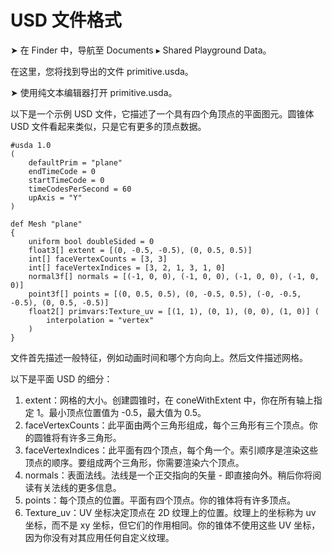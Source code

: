 # USD 文件格式

➤ 在 Finder 中，导航至 Documents ▸ Shared Playground Data。

在这里，您将找到导出的文件 primitive.usda。

➤ 使用纯文本编辑器打开 primitive.usda。

以下是一个示例 USD 文件，它描述了一个具有四个角顶点的平面图元。圆锥体 USD 文件看起来类似，只是它有更多的顶点数据。

```
#usda 1.0
(
    defaultPrim = "plane"
    endTimeCode = 0
    startTimeCode = 0
    timeCodesPerSecond = 60
    upAxis = "Y"
)

def Mesh "plane"
{
    uniform bool doubleSided = 0
    float3[] extent = [(0, -0.5, -0.5), (0, 0.5, 0.5)]
    int[] faceVertexCounts = [3, 3]
    int[] faceVertexIndices = [3, 2, 1, 3, 1, 0]
    normal3f[] normals = [(-1, 0, 0), (-1, 0, 0), (-1, 0, 0), (-1, 0, 0)]
    point3f[] points = [(0, 0.5, 0.5), (0, -0.5, 0.5), (-0, -0.5, -0.5), (0, 0.5, -0.5)]
    float2[] primvars:Texture_uv = [(1, 1), (0, 1), (0, 0), (1, 0)] (
        interpolation = "vertex"
    )
}
```

文件首先描述一般特征，例如动画时间和哪个方向向上。然后文件描述网格。

以下是平面 USD 的细分：

1. extent：网格的大小。创建圆锥时，在 coneWithExtent 中，你在所有轴上指定 1。最小顶点位置值为 -0.5，最大值为 0.5。
2. faceVertexCounts：此平面由两个三角形组成，每个三角形有三个顶点。你的圆锥将有许多三角形。
3. faceVertexIndices：此平面有四个顶点，每个角一个。索引顺序是渲染这些顶点的顺序。要组成两个三角形，你需要渲染六个顶点。
4. normals：表面法线。法线是一个正交指向的矢量 - 即直接向外。稍后你将阅读有关法线的更多信息。
5. points：每个顶点的位置。平面有四个顶点。你的锥体将有许多顶点。
6. Texture\_uv：UV 坐标决定顶点在 2D 纹理上的位置。纹理上的坐标称为 uv 坐标，而不是 xy 坐标，但它们的作用相同。你的锥体不使用这些 UV 坐标，因为你没有对其应用任何自定义纹理。
